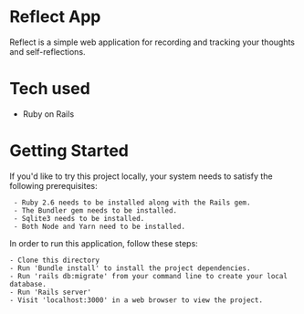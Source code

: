 # Reflect App

Reflect is a simple web application for recording and tracking your thoughts and self-reflections.

# Tech used

- Ruby on Rails


# Getting Started

If you'd like to try this project locally, your system needs to satisfy the following prerequisites:

```
 - Ruby 2.6 needs to be installed along with the Rails gem.
 - The Bundler gem needs to be installed.
 - Sqlite3 needs to be installed.
 - Both Node and Yarn need to be installed.
```

In order to run this application, follow these steps:

```
- Clone this directory
- Run 'Bundle install' to install the project dependencies.
- Run 'rails db:migrate' from your command line to create your local database.
- Run 'Rails server'
- Visit 'localhost:3000' in a web browser to view the project.
```